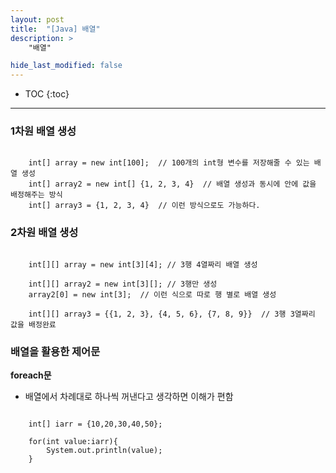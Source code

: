 ```yaml
---
layout: post
title:  "[Java] 배열"
description: >
    "배열"

hide_last_modified: false
---
```

* TOC
{:toc}
***
### 1차원 배열 생성

```

    int[] array = new int[100];  // 100개의 int형 변수를 저장해줄 수 있는 배열 생성
    int[] array2 = new int[] {1, 2, 3, 4}  // 배열 생성과 동시에 안에 값을 배정해주는 방식
    int[] array3 = {1, 2, 3, 4}  // 이런 방식으로도 가능하다. 

```

### 2차원 배열 생성

```

    int[][] array = new int[3][4]; // 3행 4열짜리 배열 생성
    
    int[][] array2 = new int[3][]; // 3행만 생성
    array2[0] = new int[3];  // 이런 식으로 따로 행 별로 배열 생성

    int[][] array3 = {{1, 2, 3}, {4, 5, 6}, {7, 8, 9}}  // 3행 3열짜리 값을 배정완료

```

### 배열을 활용한 제어문

**foreach문**
- 배열에서 차례대로 하나씩 꺼낸다고 생각하면 이해가 편함

```

    int[] iarr = {10,20,30,40,50};

    for(int value:iarr){
        System.out.println(value);
    }

```